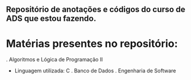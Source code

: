 ## Repositório de anotações e códigos do curso de ADS que estou fazendo.

# Matérias presentes no repositório:

. Algoritmos e Lógica de Programação II
* Linguagem utilizada: C
. Banco de Dados
. Engenharia de Software